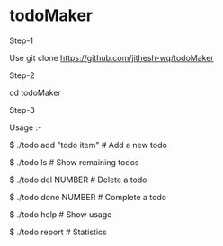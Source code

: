 # todoMaker
Step-1

Use git clone https://github.com/jithesh-wq/todoMaker

Step-2

cd todoMaker

Step-3

Usage :-


$ ./todo add "todo item"  # Add a new todo


$ ./todo ls               # Show remaining todos


$ ./todo del NUMBER       # Delete a todo


$ ./todo done NUMBER      # Complete a todo


$ ./todo help             # Show usage


$ ./todo report           # Statistics
